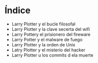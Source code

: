 # Índice

* Larry Plotter y el bucle filosofal
* Larry Plotter y la clave secerta del wifi
* Larry Pottery el prisionero del fireware
* Larry Potter y el malware de fuego
* Larry Plotter y la orden de Unix
* Latry Plotter y el misterio del hacker
* Larry Plotter u los commits d ela muerte
